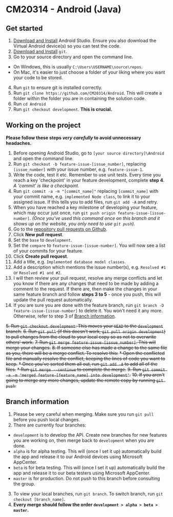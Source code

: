 ﻿# CM20314 - Android (Java)

## Get started
1. [Download and Install](https://developer.android.com/studio?gclid=CjwKCAiApuCrBhAuEiwA8VJ6JtYdGVqpRrWEiE5orle0YI5dG0VDqxCplSIUY8VUAHVrhPc6IP7KEBoCYbEQAvD_BwE&gclsrc=aw.ds) Android Studio. Ensure you also download the Virtual Android device(s) so you can test the code.
2. [Download and Install](https://git-scm.com/) `git`.
3. Go to your source directory and open the command line.
* On Windows, this is usually `C:\Users\USERNAME\source\repos`.
* On Mac, it's easier to just choose a folder of your liking where you want your code to be stored.
4. Run `git` to ensure git is installed correctly.
5. Run `git clone https://github.com/CM20314/Android`. This will create a folder within the folder you are in containing the solution code.
6. Run `cd Android`
6. Run `git checkout development`. **This is crucial.**

## Working on the project
**Please follow these steps *very carefully* to avoid unnecessary headaches.**
1. Before opening Android Studio, go to `[your source directory]\Android` and open the command line.
2. Run `git checkout -b feature-issue-[issue_number]`, replacing `[issue_number]` with your issue number, e.g. `feature-issue-1`.
3. Write the code, test it etc. Remember to use unit tests. Every time you reach a key 'checkpoint' in your feature development, complete **step 4**. *A 'commit' is like a checkpoint.*
4. Run `git commit -a -m "[commit_name]"` replacing `[commit_name]` with your commit name, e.g. `implemented Node class`, to link it to your assigned issue. If this tells you to add files, run `git add -A` and retry. 
5. When you have reached a key milestone of developing your feature, which may occur just once, run `git push origin feature-issue-[issue-number]`. *(Once you've used this command once on this branch and it shows up on the website, you only need to use `git push`).*
6. Go to the [repository pull requests on Github](https://github.com/CM20314/Android/pulls).
7. Click **New pull request**.
8. Set the `base` to `development`.
9. Set the `compare` to `feature-issue-[issue-number]`. You will now see a list of your commits for your feature.
10. Click **Create pull request**.
11. Add a title, e.g. ```Implemented database model classes```.
12. Add a description which mentions the issue number(s), e.g. ```Resolved #1``` or ```Resolved #1 and #2```.
13. I will then review your pull request, resolve any merge conflicts and let you know if there are any changes that need to be made by adding a comment to the request. If there are, then make the changes in your same feature branch and follow **steps 3 to 5** - once you push, this will update the pull request automatically. 
14. If you are sure you are done with the feature branch, run `git branch -D feature-issue-[issue-number]` to delete it. You won't need it any more. Otherwise, refer to step 3 of [Branch information](#branch-information).

~~5. Run `git checkout development`. This moves your `HEAD` to the `development` branch.~~
~~6. Run `git pull` (if this doesn't work, `git pull origin development`) to pull changes from the cloud to your local copy so as not to overwrite others' work.~~
~~7. Run `git merge feature-issue-[issue_number]`. This will merge your changes.~~
~~8. If someone else has made a change to the same file as you, there will be a merge conflict. To resolve this:~~
~~* Open the conflicted file and manually resolve the conflict, keeping the lines of code you want to keep.~~
~~* Once you've sorted them all out, run `git add -A` to add all of the files.~~
~~* Run `git merge --continue` to complete the merge.~~
~~9. Run `git commit -a -m "merged feature-[feature_name] into development"`.~~
~~10. If you aren't going to merge any more changes, update the remote copy by running `git push`.~~

## Branch information
1. Please be very careful when merging. Make sure you run `git pull` before you push local changes.
2. There are currently four branches:
* `development` is to develop the API. Create new branches for new features you are working on, then merge back to `development` when you are done.
* `alpha` is for alpha testing. This will (once I set it up) automatically build the app and release it to our Android devices using Microsoft AppCenter.
* `beta` is for beta testing. This will (once I set it up) automatically build the app and release it to our beta testers using Microsoft AppCenter.
* `master` is for production. Do not push to this branch before consulting the group.
3. To view your local branches, run `git branch`. To switch branch, run `git checkout [branch_name]`.
4. **Every merge should follow the order `development > alpha > beta > master`.**